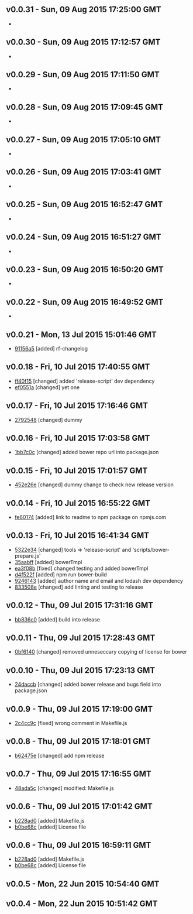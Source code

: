 v0.0.31 - Sun, 09 Aug 2015 17:25:00 GMT
---------------------------------------

- 


v0.0.30 - Sun, 09 Aug 2015 17:12:57 GMT
---------------------------------------

- 


v0.0.29 - Sun, 09 Aug 2015 17:11:50 GMT
---------------------------------------

- 


v0.0.28 - Sun, 09 Aug 2015 17:09:45 GMT
---------------------------------------

- 


v0.0.27 - Sun, 09 Aug 2015 17:05:10 GMT
---------------------------------------

- 


v0.0.26 - Sun, 09 Aug 2015 17:03:41 GMT
---------------------------------------

- 


v0.0.25 - Sun, 09 Aug 2015 16:52:47 GMT
---------------------------------------

- 


v0.0.24 - Sun, 09 Aug 2015 16:51:27 GMT
---------------------------------------

- 


v0.0.23 - Sun, 09 Aug 2015 16:50:20 GMT
---------------------------------------

- 


v0.0.22 - Sun, 09 Aug 2015 16:49:52 GMT
---------------------------------------

- 


v0.0.21 - Mon, 13 Jul 2015 15:01:46 GMT
---------------------------------------

- [91156a5](../../commit/91156a5) [added] rf-changelog


v0.0.18 - Fri, 10 Jul 2015 17:40:55 GMT
---------------------------------------

- [ff40f15](../../commit/ff40f15) [changed] added 'release-script' dev dependency
- [ef0551a](../../commit/ef0551a) [changed] yet one



v0.0.17 - Fri, 10 Jul 2015 17:16:46 GMT
---------------------------------------

- [2792548](../../commit/2792548) [changed] dummy



v0.0.16 - Fri, 10 Jul 2015 17:03:58 GMT
---------------------------------------

- [1bb7c0c](../../commit/1bb7c0c) [changed] added bower repo url into package.json



v0.0.15 - Fri, 10 Jul 2015 17:01:57 GMT
---------------------------------------

- [452e26e](../../commit/452e26e) [changed] dummy change to check new release version



v0.0.14 - Fri, 10 Jul 2015 16:55:22 GMT
---------------------------------------

- [fe60174](../../commit/fe60174) [added] link to readme to npm package on npmjs.com



v0.0.13 - Fri, 10 Jul 2015 16:41:34 GMT
---------------------------------------

- [5322e34](../../commit/5322e34) [changed] tools => 'release-script' and 'scripts/bower-prepare.js'
- [35aabff](../../commit/35aabff) [added] bowerTmpl
- [ea3f08b](../../commit/ea3f08b) [fixed] changed testing and added bowerTmpl
- [d4f522f](../../commit/d4f522f) [added] npm run bower-build
- [9246143](../../commit/9246143) [added] author name and email and lodash dev dependency
- [833508e](../../commit/833508e) [changed] add linting and testing to release



v0.0.12 - Thu, 09 Jul 2015 17:31:16 GMT
---------------------------------------

- [bb836c0](../../commit/bb836c0) [added] build into release



v0.0.11 - Thu, 09 Jul 2015 17:28:43 GMT
---------------------------------------

- [0bf6140](../../commit/0bf6140) [changed] removed unneseccary copying of license for bower



v0.0.10 - Thu, 09 Jul 2015 17:23:13 GMT
---------------------------------------

- [24daccb](../../commit/24daccb) [changed] added bower release and bugs field into package.json



v0.0.9 - Thu, 09 Jul 2015 17:19:00 GMT
--------------------------------------

- [2c4cc9c](../../commit/2c4cc9c) [fixed] wrong comment in Makefile.js



v0.0.8 - Thu, 09 Jul 2015 17:18:01 GMT
--------------------------------------

- [b62475e](../../commit/b62475e) [changed] add npm release



v0.0.7 - Thu, 09 Jul 2015 17:16:55 GMT
--------------------------------------

- [48ada5c](../../commit/48ada5c) [changed] modified: Makefile.js



v0.0.6 - Thu, 09 Jul 2015 17:01:42 GMT
--------------------------------------

- [b228ad0](../../commit/b228ad0) [added] Makefile.js
- [b0be68c](../../commit/b0be68c) [added] License file



v0.0.6 - Thu, 09 Jul 2015 16:59:11 GMT
--------------------------------------

- [b228ad0](../../commit/b228ad0) [added] Makefile.js
- [b0be68c](../../commit/b0be68c) [added] License file



v0.0.5 - Mon, 22 Jun 2015 10:54:40 GMT
--------------------------------------





v0.0.4 - Mon, 22 Jun 2015 10:51:42 GMT
--------------------------------------






